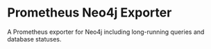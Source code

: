 # Prometheus Neo4j Exporter
A Prometheus exporter for Neo4j including long-running queries and database statuses.
